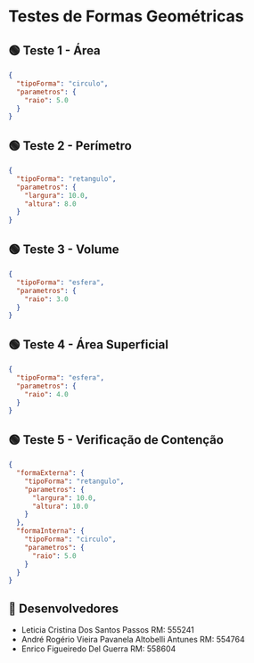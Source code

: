 # Testes de Formas Geométricas

## 🟢 Teste 1 - Área
```json
{
  "tipoForma": "circulo",
  "parametros": {
    "raio": 5.0
  }
}
```
## 🟢 Teste 2 - Perímetro
```json
{
  "tipoForma": "retangulo",
  "parametros": {
    "largura": 10.0,
    "altura": 8.0
  }
}
```
## 🟢 Teste 3 - Volume
```json
{
  "tipoForma": "esfera",
  "parametros": {
    "raio": 3.0
  }
}
```

## 🟢 Teste 4 - Área Superficial
```json
{
  "tipoForma": "esfera",
  "parametros": {
    "raio": 4.0
  }
}

```
## 🟢 Teste 5 - Verificação de Contenção
```json
{
  "formaExterna": {
    "tipoForma": "retangulo",
    "parametros": {
      "largura": 10.0,
      "altura": 10.0
    }
  },
  "formaInterna": {
    "tipoForma": "circulo",
    "parametros": {
      "raio": 5.0
    }
  }
}
```

## 👥 Desenvolvedores

- Leticia Cristina Dos Santos Passos RM: 555241
- André Rogério Vieira Pavanela Altobelli Antunes RM: 554764
- Enrico Figueiredo Del Guerra RM: 558604
